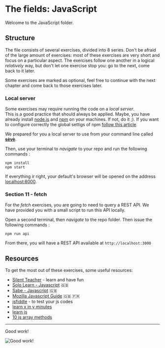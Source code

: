 # The fields: JavaScript

Welcome to the JavaScript folder.

## Structure

The file consists of several exercises, divided into 8 series.
Don't be afraid of the large amount of exercises: most of these exercises are very short and focus on a particular aspect.
The exercises follow one another in a logical _relatively_ way, but don't let one exercise stop you: go to the next, come back to it later.

Some exercises are marked as optional, feel free to continue with the next chapter and come back to those exercises later.

### Local server

Some exercises may require running the code on a _local server_.  
This is a good practice that should always be applied. Maybe, you have already install [node.js](https://nodejs.org/en/) and [npm](https://docs.npmjs.com/about-npm/) on your machines. If not, do it ;). 
If you want to configure correctly the global settigs of npm [follow this article](https://docs.npmjs.com/resolving-eacces-permissions-errors-when-installing-packages-globally#manually-change-npms-default-directory).

We prepared for you a local server to use from your command line called [**sèvè**](https://github.com/leny/seve).

Then, use your terminal to *navigate* to your repo and run the following commands :

	npm install
	npm start

If everything ir right, your default's browser will be opened on the address [localhost:8000](https://localhost:8000).


### Section 11 - fetch

For the *fetch* exercises, you are going to need to query a REST API.
We have provided you with a small script to run this API locally.

Open a second terminal, then _navigate_ to the repo folder. Then issue the following commands :

    npm run api

From there, you will have a REST API available at `http://localhost:3000`

## Resources

To get the most out of these exercises, some useful resources:

- [Silent Teacher](http://silentteacher.toxicode.fr/) - learn and have fun
- [Solo Learn - Javascript](https://www.sololearn.com/Course/JavaScript/) :uk:
- [Sabe - Javascript](https://sabe.io/classes/javascript) :uk:
- [Mozilla Javascript Guide](https://developer.mozilla.org/fr/docs/Web/JavaScript/Guide/Apropos) :uk: :fr:
- [jsfiddle](https://jsfiddle.net/) - to test your js codes
- [learn x in y minutes](https://learnxinyminutes.com/docs/javascript/)
- [learn js](http://www.learn-js.org/)
- [10 js array methods](https://dev.to/frugencefidel/10-javascript-array-methods-you-should-know-4lk3)

* * *

Good work!

![Good work!](https://media.giphy.com/media/xT9DPPqwOCoxi3ASWc/giphy.gif)

